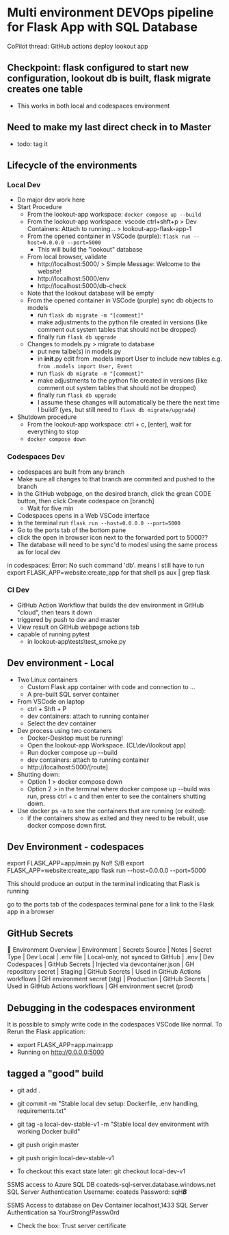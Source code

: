 # Multi environment DEVOps pipeline for Flask App with SQL Database

CoPilot thread:  GitHub actions deploy lookout app

## Checkpoint: flask configured to start new configuration, lookout db is built, flask migrate creates one table
- This works in both local and codespaces environment

## Need to make my last direct check in to Master
  - todo: tag it

## Lifecycle of the environments

### Local Dev
- Do major dev work here
- Start Procedure
  - From the lookout-app workspace: `docker compose up --build`
  - From the lookout-app workspace: vscode ctrl+shft+p > Dev Containers: Attach to running...  > lookout-app-flask-app-1
  - From the opened container in VSCode (purple): `flask run --host=0.0.0.0 --port=5000`
    - This will build the "lookout" database
  - From local browser, validate
    - http://localhost:5000/ > Simple Message:  Welcome to the website!
    - http://localhost:5000/env
    - http://localhost:5000/db-check
  - Note that the lookout database will be empty
  - From the opened container in VSCode (purple) sync db objects to models
    - run `flask db migrate -m "[comment]"`
    - make adjustments to the python file created in versions (like comment out system tables that should not be dropped)
    - finally run `flask db upgrade`
  - Changes to models.py > migrate to database
    - put new talbe(s) in models.py
    - in __init__.py edit from .models import User to include new tables e.g. `from .models import User, Event`
    - run `flask db migrate -m "[comment]"`
    - make adjustments to the python file created in versions (like comment out system tables that should not be dropped)
    - finally run `flask db upgrade`
    - I assume these changes will automatically be there the next time I build? (yes, but still need to `flask db migrate/upgrade`)
- Shutdown procedure
  - From the lookout-app workspace: ctrl + c, [enter], wait for everything to stop
  - `docker compose down`

### Codespaces Dev
- codespaces are built from any branch
- Make sure all changes to that branch are commited and pushed to the branch
- In the GitHub webpage, on the desired branch, click the grean CODE button, then click Create codespace on [branch]
  - Wait for five min
- Codespaces opens in a Web VSCode interface
- In the terminal run `flask run --host=0.0.0.0 --port=5000`
- Go to the ports tab of the bottom pane
- click the open in browser icon next to the forwarded port to 5000??
- The database will need to be sync'd to modesl using the same process as for local dev

in codespaces: Error: No such command 'db'. means I still have to run export FLASK_APP=website:create_app for that shell
ps aux | grep flask

### CI Dev
- GitHub Action Workflow that builds the dev environment in GitHub "cloud", then tears it down
- triggered by push to dev and master
- View result on GitHub webpage actions tab
- capable of running pytest
  - in lookout-app\tests\test_smoke.py


## Dev environment - Local
- Two Linux containers
  - Custom Flask app container with code and connection to ...
  - A pre-built SQL server container
- From VSCode on laptop
  - ctrl + Shft + P
  - dev containers: attach to running container
  - Select the dev container
- Dev process using two contaners
  - Docker-Desktop must be running!
  - Open the lookout-app Workspace. (CL\dev\lookout app)
  - Run docker compose up --build
  - dev containers: attach to running container
  - http://localhost:5000/[route]
- Shutting down:
  - Option 1 > docker compose down
  - Option 2 > in the terminal where docker compose up --build was run, press ctrl + c and then enter to see the containers shutting down.
- Use docker ps -a to see the containers that are running (or exited):
  - if the containers show as exited and they need to be rebuilt, use docker compose down first.

## Dev Environment - codespaces
export FLASK_APP=app/main.py  No!!  S/B export FLASK_APP=website:create_app
flask run --host=0.0.0.0 --port=5000

This should produce an output in the terminal indicating that Flask is running

go to the ports tab of the codespaces terminal pane
for a link to the Flask app in a browser

## GitHub Secrets

🧭 Environment Overview
| Environment    | Secrets Source | Notes                            | Secret Type
| Dev Local      | .env file      | Local-only, not synced to GitHub | .env
| Dev Codespaces | GitHub Secrets | Injected via devcontainer.json   | GH repository secret
| Staging        | GitHub Secrets | Used in GitHub Actions workflows | GH environment secret (stg)
| Production     | GitHub Secrets | Used in GitHub Actions workflows | GH environment secret (prod)


## Debugging in the codespaces environment
It is possible to simply write code in the codespaces VSCode like normal. To Rerun the Flask application:
- export FLASK_APP=app.main:app
- Running on http://0.0.0.0:5000



## tagged a "good" build
- git add .
- git commit -m "Stable local dev setup: Dockerfile, .env handling, requirements.txt"
- git tag -a local-dev-stable-v1 -m "Stable local dev environment with working Docker build"
- git push origin master
- git push origin local-dev-stable-v1

- To checkout this exact state later: git checkout local-dev-v1


SSMS access to Azure SQL DB
coateds-sql-server.database.windows.net
SQL Server Authentication
Username: coateds
Password: sqH***B***

SSMS Access to database on Dev Container
localhost,1433
SQL Server Authentication
sa
YourStrong!Passw0rd
- Check the box: Trust server certificate

